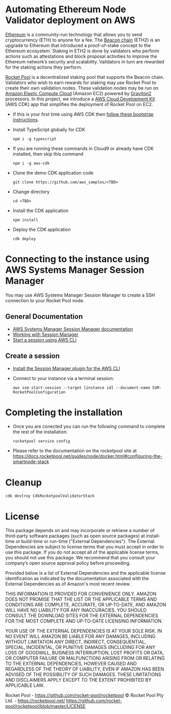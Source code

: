 # Automating Ethereum Node Validator deployment on AWS

[Ethereum](https://ethereum.org/) is a community-run technology that allows you to send cryptocurrency (ETH) to anyone for a fee. The [Beacon chain](https://ethereum.org/en/upgrades/beacon-chain/) (ETH2) is an upgrade to Ethereum that introduced a proof-of-stake concept to the Ethereum ecosystem. Staking in ETH2 is done by validators who perform actions such as attestations and block proposal activities to improve the Ethereum network’s security and scalability. Validators in turn are rewarded for the staking actions they perform. 

[Rocket Pool](https://rocketpool.net/) is a decentralized staking pool that supports the Beacon chain. Validators who wish to earn rewards for staking may use Rocket Pool to create their own validation nodes. These validation nodes may be run on [Amazon Elastic Compute Cloud](https://aws.amazon.com/pm/ec2/) (Amazon EC2) powered by [Graviton2](https://aws.amazon.com/pm/ec2-graviton/) processors. In this project, we introduce a [AWS Cloud Development Kit](https://aws.amazon.com/cdk/) (AWS CDK) app that simplifies the deployment of Rocket Pool on EC2.

- If this is your first time using AWS CDK then [follow these bootstrap instructions](https://docs.aws.amazon.com/cdk/v2/guide/bootstrapping.html).

- Install TypeScript globally for CDK

    `npm i -g typescript`


- If you are running these commands in Cloud9 or already have CDK installed, then skip this command

    `npm i -g aws-cdk`

- Clone the demo CDK application code

    `git clone https://github.com/aws_samples/<TBD>`

- Change directory

    `cd <TBD>`

- Install the CDK application

    `npm install`

- Deploy the CDK application

    `cdk deploy`

# Connecting to the instance using AWS Systems Manager Session Manager
You may use AWS Systems Manager Session Manager to create a SSH connection to your Rocket Pool node.

## General Documentation
* [AWS Systems Manager Session Manager documentation](https://docs.aws.amazon.com/systems-manager/latest/userguide/session-manager.html)
* [Working with Session Manager](https://docs.aws.amazon.com/systems-manager/latest/userguide/session-manager-working-with.html)
* [Start a session using AWS CLI](https://docs.aws.amazon.com/systems-manager/latest/userguide/session-manager-working-with-sessions-start.html#sessions-start-cli)

## Create a session

* [Install the Session Manager plugin for the AWS CLI](https://docs.aws.amazon.com/systems-manager/latest/userguide/session-manager-working-with-install-plugin.html)
* Connect to your instance via a terminal session: 
    
    `aws ssm start-session --target [instance id] --document-name SSM-RocketPoolConfiguration`

# Completing the installation
- Once you are conected you can run the following command to complete the rest of the installation. 

    `rocketpool service config`

- Please refer to the documentation on the rocketpool site at https://docs.rocketpool.net/guides/node/docker.html#configuring-the-smartnode-stack

# Cleanup

`cdk destroy CdkRocketpoolValidatorStack`

# License

This package depends on and may incorporate or retrieve a number of third-party
software packages (such as open source packages) at install-time or build-time
or run-time ("External Dependencies"). The External Dependencies are subject to
license terms that you must accept in order to use this package. If you do not
accept all of the applicable license terms, you should not use this package. We
recommend that you consult your company’s open source approval policy before
proceeding.

Provided below is a list of External Dependencies and the applicable license
identification as indicated by the documentation associated with the External
Dependencies as of Amazon's most recent review.

THIS INFORMATION IS PROVIDED FOR CONVENIENCE ONLY. AMAZON DOES NOT PROMISE THAT
THE LIST OR THE APPLICABLE TERMS AND CONDITIONS ARE COMPLETE, ACCURATE, OR
UP-TO-DATE, AND AMAZON WILL HAVE NO LIABILITY FOR ANY INACCURACIES. YOU SHOULD
CONSULT THE DOWNLOAD SITES FOR THE EXTERNAL DEPENDENCIES FOR THE MOST COMPLETE
AND UP-TO-DATE LICENSING INFORMATION.

YOUR USE OF THE EXTERNAL DEPENDENCIES IS AT YOUR SOLE RISK. IN NO EVENT WILL
AMAZON BE LIABLE FOR ANY DAMAGES, INCLUDING WITHOUT LIMITATION ANY DIRECT,
INDIRECT, CONSEQUENTIAL, SPECIAL, INCIDENTAL, OR PUNITIVE DAMAGES (INCLUDING
FOR ANY LOSS OF GOODWILL, BUSINESS INTERRUPTION, LOST PROFITS OR DATA, OR
COMPUTER FAILURE OR MALFUNCTION) ARISING FROM OR RELATING TO THE EXTERNAL
DEPENDENCIES, HOWEVER CAUSED AND REGARDLESS OF THE THEORY OF LIABILITY, EVEN
IF AMAZON HAS BEEN ADVISED OF THE POSSIBILITY OF SUCH DAMAGES. THESE LIMITATIONS
AND DISCLAIMERS APPLY EXCEPT TO THE EXTENT PROHIBITED BY APPLICABLE LAW.

Rocket Pool - https://github.com/rocket-pool/rocketpool
© Rocket Pool Pty Ltd. - https://rocketpool.net/
https://github.com/rocket-pool/rocketpool/blob/master/LICENSE
